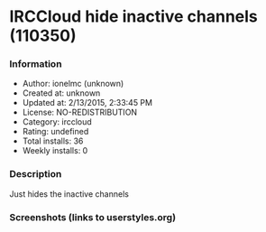 # IRCCloud hide inactive channels (110350)

### Information
- Author: ionelmc (unknown)
- Created at: unknown
- Updated at: 2/13/2015, 2:33:45 PM
- License: NO-REDISTRIBUTION
- Category: irccloud
- Rating: undefined
- Total installs: 36
- Weekly installs: 0


### Description
Just hides the inactive channels


### Screenshots (links to userstyles.org)



